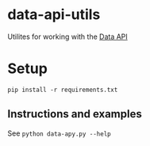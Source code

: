 # data-api-utils

Utilites for working with the [Data API](http://docs.data-api.boulderai.com/#introduction)

# Setup

```
pip install -r requirements.txt
```

## Instructions and examples

See `python data-apy.py --help`
